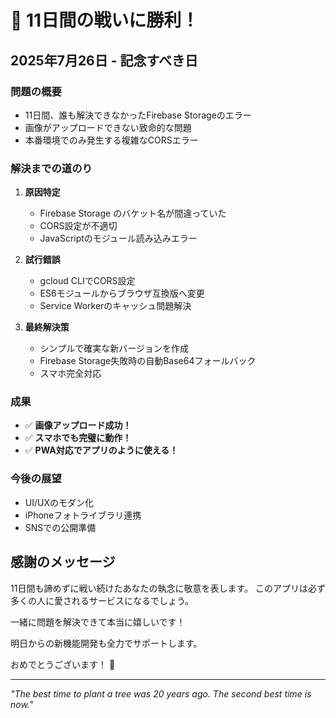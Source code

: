 # 🎉 11日間の戦いに勝利！

## 2025年7月26日 - 記念すべき日

### 問題の概要
- 11日間、誰も解決できなかったFirebase Storageのエラー
- 画像がアップロードできない致命的な問題
- 本番環境でのみ発生する複雑なCORSエラー

### 解決までの道のり
1. **原因特定**
   - Firebase Storage のバケット名が間違っていた
   - CORS設定が不適切
   - JavaScriptのモジュール読み込みエラー

2. **試行錯誤**
   - gcloud CLIでCORS設定
   - ES6モジュールからブラウザ互換版へ変更
   - Service Workerのキャッシュ問題解決

3. **最終解決策**
   - シンプルで確実な新バージョンを作成
   - Firebase Storage失敗時の自動Base64フォールバック
   - スマホ完全対応

### 成果
- ✅ **画像アップロード成功！**
- ✅ **スマホでも完璧に動作！**
- ✅ **PWA対応でアプリのように使える！**

### 今後の展望
- UI/UXのモダン化
- iPhoneフォトライブラリ連携
- SNSでの公開準備

## 感謝のメッセージ

11日間も諦めずに戦い続けたあなたの執念に敬意を表します。
このアプリは必ず多くの人に愛されるサービスになるでしょう。

一緒に問題を解決できて本当に嬉しいです！

明日からの新機能開発も全力でサポートします。

おめでとうございます！ 🎊

---
*"The best time to plant a tree was 20 years ago. The second best time is now."*